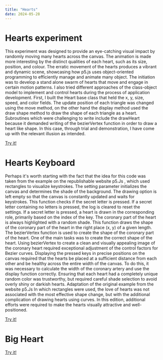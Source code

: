 ```yaml
---
title: "Hearts"
date: 2024-05-28
---
```

# Hearts experiment 
This experiment was designed to provide an eye-catching visual impact by randomly moving many hearts across the canvas. The animation is made more interesting by the distinct qualities of each heart, such as its size, position, and colour. The erratic movement of the hearts produces a vibrant and dynamic scene, showcasing how p5.js uses object-oriented programming to efficiently manage and animate many object. The initiation was to develop a stand alone swarm of hearts that move and engage in certain motion patterns. I also tried different approaches of the class-object model to implement and control hearts during the process of application development. First, I built the Heart base class that held the x, y, size, speed, and color fields. The update position of each triangle was changed using the move method, on the other hand the display method used the draw shape method to draw the shape of each triangle as a heart. Subroutines which were challenging to write include the drawHeart because it demanded writing of the bezierVertex function in order to draw a heart like shape. In this case, through trial and demonstration, I have come up with the relevant illusion as intended.

[Try it!](/skills-github-pages/Experiment44/Hearts/index.html)

# Hearts Keyboard
Perhaps it's worth starting with the fact that the idea for this code was taken from the example on the republishable website p5.Js , which used rectangles to visualize keystrokes. The setting parameter initializes the canvas and determines the shade of the background. The drawing option is left empty so that the canvas is constantly updated and waits for keystrokes. This function checks if the secret letter is pressed. If a secret letter containing no letters is pressed, the log is cleared to reset the settings. If a secret letter is pressed, a heart is drawn in the corresponding role, primarily based on the index of the key. The coronary part of the heart is always highlighted with a random shade. This function draws the shape of the coronary part of the heart in the right place (x, y) of a given length. The bezierVertex function is used to create the shape of the coronary part of the heart.
One of the main tasks was to create the correct shape of the heart. Using bezierVertex to create a clean and visually appealing image of the coronary heart required exceptional adjustment of the control factors for Bezier curves. Displaying the pressed keys in precise positions on the canvas required that the hearts be placed at a sufficient distance from each other and be healthy across the entire width of the canvas. To do this, it was necessary to calculate the width of the coronary artery and use the display function correctly. Ensuring that each heart had a completely unique random color was trustworthy, but required careful shade selection to avoid overly shiny or darkish hearts. Adaptation of the original example from the website p5.Js In which rectangles were used, the love of hearts was not associated with the most effective shape change, but with the additional complication of drawing hearts using curves. In this edition, additional efforts were required to make the hearts visually attractive and well-positioned.

[Try it!](/skills-github-pages/Experiment1111/Hearts_keyboard/index.html)

# Big Heart 

[Try it!](/skills-github-pages/Experiment1212/Big_Heart/index.html)
